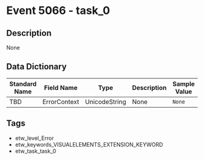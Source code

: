# Event 5066 - task_0

## Description
None

## Data Dictionary
|Standard Name|Field Name|Type|Description|Sample Value|
|---|---|---|---|---|
|TBD|ErrorContext|UnicodeString|None|`None`|

## Tags
* etw_level_Error
* etw_keywords_VISUALELEMENTS_EXTENSION_KEYWORD
* etw_task_task_0